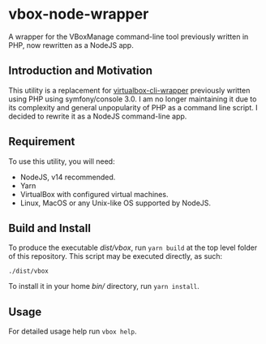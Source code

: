 # vbox-node-wrapper
A wrapper for the VBoxManage command-line tool previously written in PHP, now rewritten as a NodeJS app.


## Introduction and Motivation
This utility is a replacement for
[virtualbox-cli-wrapper](https://github.com/alidrus/virtualbox-cli-wrapper)
previously written using PHP using symfony/console 3.0. I am no longer
maintaining it due to its complexity and general unpopularity of PHP as a
command line script. I decided to rewrite it as a NodeJS command-line app.


## Requirement
To use this utility, you will need:
- NodeJS, v14 recommended.
- Yarn
- VirtualBox with configured virtual machines.
- Linux, MacOS or any Unix-like OS supported by NodeJS.


## Build and Install
To produce the executable *dist/vbox*, run `yarn build` at the top level folder
of this repository. This script may be executed directly, as such:

```
./dist/vbox
```

To install it in your home *bin/* directory, run `yarn install`.


## Usage
For detailed usage help run `vbox help`.
